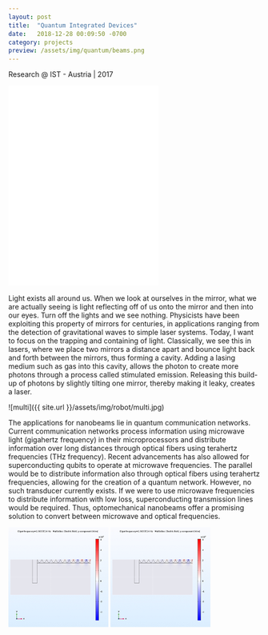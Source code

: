 ```yaml
---
layout: post
title:  "Quantum Integrated Devices"
date:   2018-12-28 00:09:50 -0700
category: projects
preview: /assets/img/quantum/beams.png
---
```


Research @ IST - Austria | 2017

<embed src="/assets/files/Final_Report.pdf" width="300px" height="400px" />

Light exists all around us. When we look at ourselves in the mirror, what we are actually seeing is light reflecting off of us onto the mirror and then into our eyes. Turn off the lights and we see nothing. Physicists have been exploiting this property of mirrors for centuries, in applications ranging from the detection of gravitational waves to simple laser systems. Today, I want to focus on the trapping and containing of light. Classically, we see this in lasers, where we place two mirrors a distance apart and bounce light back and forth between the mirrors, thus forming a cavity. Adding a lasing medium such as gas into this cavity, allows the photon to create more photons through a process called stimulated emission. Releasing this build-up of photons by slightly tilting one mirror, thereby making it leaky, creates a laser.

![multi]({{ site.url }}/assets/img/robot/multi.jpg)

The applications for nanobeams lie in quantum communication networks. Current communication networks process information using microwave light (gigahertz frequency) in their microprocessors and distribute information over long distances through optical fibers using terahertz frequencies (THz frequency). Recent advancements has also allowed for superconducting qubits to operate at microwave frequencies. The parallel would be to distribute information also through optical fibers using terahertz frequencies, allowing for the creation of a quantum network. However, no such transducer currently exists. If we were to use microwave frequencies to distribute information with low loss, superconducting transmission lines would be required. Thus, optomechanical nanobeams offer a promising solution to convert between microwave and optical frequencies.

<img src="/assets/img/quantum/photonic_nanobeam.png" width="200" height="200" />
<img src="/assets/img/quantum/photonic_nanobeam.png" width="200" height="200" />
